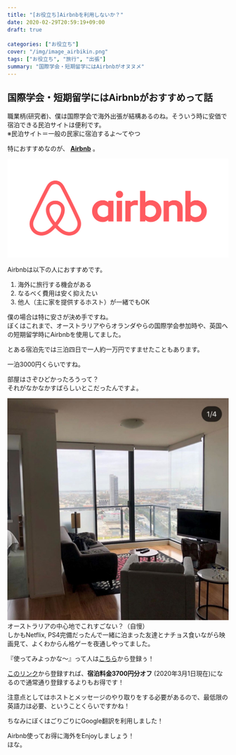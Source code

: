 ```yaml
---
title: "[お役立ち]Airbnbを利用しないか？"
date: 2020-02-29T20:59:19+09:00
draft: true

categories: ["お役立ち"]
cover: "/img/image_airbikin.png"
tags: ["お役立ち", "旅行", "出張"]
summary: "国際学会・短期留学にはAirbnbがオヌヌメ"
---
```


## 国際学会・短期留学にはAirbnbがおすすめって話  
  
  
職業柄(研究者)、僕は国際学会で海外出張が結構あるのね。そういう時に安価で宿泊できる民泊サイトは便利です。  
※民泊サイト＝一般の民家に宿泊するよ～てやつ
  
特におすすめなのが、 **[Airbnb](https://www.airbnb.jp/)** 。
  
[![Airbnb](/img/image_airbnb.png)](https://www.airbnb.jp/)<br>

  
Airbnbは以下の人におすすめです。
1. 海外に旅行する機会がある
2. なるべく費用は安く抑えたい
3. 他人（主に家を提供するホスト）が一緒でもOK
  
  
僕の場合は特に安さが決め手ですね。  
ぼくはこれまで、オーストラリアやらオランダやらの国際学会参加時や、英国への短期留学時にAirbnbを使用してました。  
  
  
とある宿泊先では三泊四日で一人約一万円ですませたこともあります。  
  
一泊3000円くらいですね。  

部屋はさぞひどかったろうって？  
それがなかなかすばらしいとこだったんですよ。  
  
  
![Australia](/img/image_hotel.JPG)<br>
オーストラリアの中心地でこれすごない？（自慢）  
しかもNetflix, PS4完備だったんで一緒に泊まった友達とナチョス食いながら映画見て、よくわからん格ゲーを夜通しやってました。  
  
『使ってみよっかな～』って人は[こちら](https://www.airbnb.jp/)から登録ぅ！  
  
[このリンク](https://www.airbnb.jp/c/shushin1?currency=JPY)から登録すれば、**宿泊料金3700円分オフ** (2020年3月1日現在)になるので通常通り登録するよりもお得です！  
  
注意点としてはホストとメッセージのやり取りをする必要があるので、最低限の英語力は必要、ということくらいですかね！  
  
ちなみにぼくはごりごりにGoogle翻訳を利用しました！  
  
Airbnb使ってお得に海外をEnjoyしましょう！  
ほな。